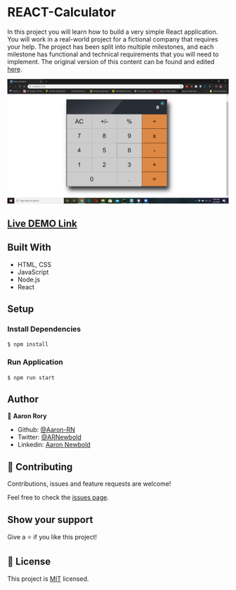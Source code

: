 # REACT-Calculator
In this project you will learn how to build a very simple React application. You will work in a real-world project for a fictional company that requires your help. The project has been split into multiple milestones, and each milestone has functional and technical requirements that you will need to implement.  The original version of this content can be found and edited [here](https://github.com/microverseinc/project-react-calculator/blob/master/README.md).

![screenshot](./screenshot.png)

## [Live DEMO Link](https://react-calculator-aaronrn.netlify.com/)

## Built With

- HTML, CSS
- JavaScript
- Node.js
- React

## Setup

### Install Dependencies

```
$ npm install
```

### Run Application

```
$ npm run start
```

## Author

👤 **Aaron Rory**

- Github: [@Aaron-RN](https://github.com/Aaron-RN)
- Twitter: [@ARNewbold](https://twitter.com/ARNewbold)
- Linkedin: [Aaron Newbold](https://www.linkedin.com/in/aaron-newbold-1b9233187/)

## 🤝 Contributing

Contributions, issues and feature requests are welcome!

Feel free to check the [issues page](issues/).

## Show your support

Give a ⭐️ if you like this project!

## 📝 License

This project is [MIT](lic.url) licensed.

